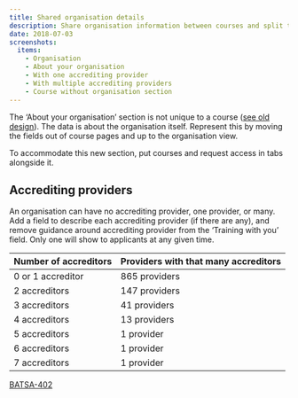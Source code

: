 ```yaml
---
title: Shared organisation details
description: Share organisation information between courses and split the organisation page across tabs.
date: 2018-07-03
screenshots:
  items:
    - Organisation
    - About your organisation
    - With one accrediting provider
    - With multiple accrediting providers
    - Course without organisation section
---
```


The ‘About your organisation’ section is not unique to a course ([see old design](/publish-teacher-training-courses/iteration-june-28#course)). The data is about the organisation itself. Represent this by moving the fields out of course pages and up to the organisation view.

To accommodate this new section, put courses and request access in tabs alongside it.

## Accrediting providers

An organisation can have no accrediting provider, one provider, or many. Add a field to describe each accrediting provider (if there are any), and remove guidance around accrediting provider from the ‘Training with you’ field. Only one will show to applicants at any given time.

| Number of accreditors | Providers with that many accreditors |
| - | - |
| 0 or 1 accreditor | 865 providers |
| 2 accreditors | 147 providers |
| 3 accreditors | 41 providers |
| 4 accreditors | 13 providers |
| 5 accreditors | 1 provider |
| 6 accreditors | 1 provider |
| 7 accreditors | 1 provider |

[BATSA-402](https://dfedigital.atlassian.net/browse/BATSA-402)
